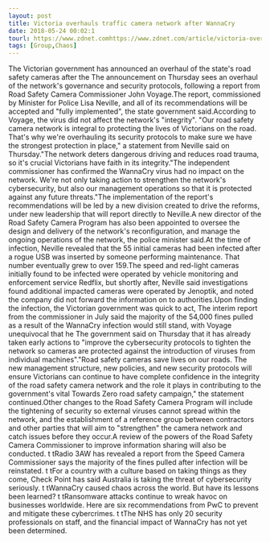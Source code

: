 ```yaml
---
layout: post
title: Victoria overhauls traffic camera network after WannaCry
date: 2018-05-24 00:02:1
tourl: https://www.zdnet.comhttps://www.zdnet.com/article/victoria-overhauls-traffic-camera-network-after-wannacry/
tags: [Group,Chaos]
---
```

The Victorian government has announced an overhaul of the state's road safety cameras after the The announcement on Thursday sees an overhaul of the network's governance and security protocols, following a report from Road Safety Camera Commissioner John Voyage.The report, commissioned by Minister for Police Lisa Neville, and all of its recommendations will be accepted and "fully implemented", the state government said.According to Voyage, the virus did not affect the network's "integrity". "Our road safety camera network is integral to protecting the lives of Victorians on the road. That's why we're overhauling its security protocols to make sure we have the strongest protection in place," a statement from Neville said on Thursday."The network deters dangerous driving and reduces road trauma, so it's crucial Victorians have faith in its integrity."The independent commissioner has confirmed the WannaCry virus had no impact on the network. We're not only taking action to strengthen the network's cybersecurity, but also our management operations so that it is protected against any future threats."The implementation of the report's recommendations will be led by a new division created to drive the reforms, under new leadership that will report directly to Neville.A new director of the Road Safety Camera Program has also been appointed to oversee the design and delivery of the network's reconfiguration, and manage the ongoing operations of the network, the police minister said.At the time of infection, Neville revealed that the 55 initial cameras had been infected after a rogue USB was inserted by someone performing maintenance. That number eventually grew to over 159.The speed and red-light cameras initially found to be infected were operated by vehicle monitoring and enforcement service Redflix, but shortly after, Neville said investigations found additional impacted cameras were operated by Jenoptik, and noted the company did not forward the information on to authorities.Upon finding the infection, the Victorian government was quick to act, The interim report from the commissioner in July said the majority of the 54,000 fines pulled as a result of the WannaCry infection would still stand, with Voyage unequivocal that he The government said on Thursday that it has already taken early actions to "improve the cybersecurity protocols to tighten the network so cameras are protected against the introduction of viruses from individual machines"."Road safety cameras save lives on our roads. The new management structure, new policies, and new security protocols will ensure Victorians can continue to have complete confidence in the integrity of the road safety camera network and the role it plays in contributing to the government's vital Towards Zero road safety campaign," the statement continued.Other changes to the Road Safety Camera Program will include the tightening of security so external viruses cannot spread within the network, and the establishment of a reference group between contractors and other parties that will aim to "strengthen" the camera network and catch issues before they occur.A review of the powers of the Road Safety Camera Commissioner to improve information sharing will also be conducted. t tRadio 3AW has revealed a report from the Speed Camera Commissioner says the majority of the fines pulled after infection will be reinstated. t tFor a country with a culture based on taking things as they come, Check Point has said Australia is taking the threat of cybersecurity seriously. t tWannaCry caused chaos across the world. But have its lessons been learned? t tRansomware attacks continue to wreak havoc on businesses worldwide. Here are six recommendations from PwC to prevent and mitigate these cybercrimes. t tThe NHS has only 20 security professionals on staff, and the financial impact of WannaCry has not yet been determined.